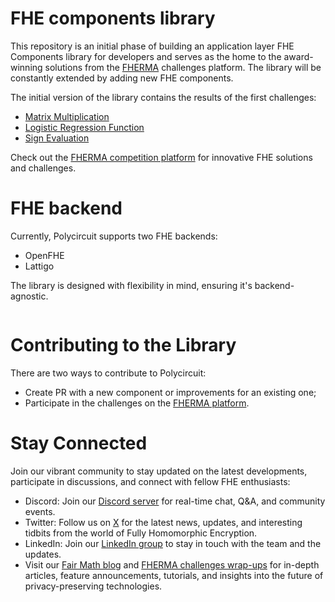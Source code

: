 # FHE components library

This repository is an initial phase of building an application layer FHE Components library for developers and serves as the home to the award-winning solutions from the [FHERMA](https://fherma.io/) challenges platform.
The library will be constantly extended by adding new FHE components.

The initial version of the library contains the results of the first challenges: 
- [Matrix Multiplication](https://fherma.io/challenges/652bf669485c878710fd020b/overview)
- [Logistic Regression Function](https://fherma.io/challenges/652bf648485c878710fd0208/overview)
- [Sign Evaluation](https://fherma.io/challenges/652bf668485c878710fd020a/overview)

 Check out the [FHERMA competition platform](https://fherma.io/) for innovative FHE solutions and challenges.

# FHE backend
Currently, Polycircuit supports two FHE backends:
* OpenFHE
* Lattigo

The library is designed with flexibility in mind, ensuring it's backend-agnostic. 

<picture>
  <source media="(prefers-color-scheme: dark)" srcset="https://github.com/fairmath/components/assets/20524659/374ed5f8-c5c9-4db8-bb38-bb1d8b76dad7">
  <source media="(prefers-color-scheme: light)" srcset="https://github.com/fairmath/components/assets/20524659/e72ba649-ecca-46c4-b621-f4b96db1def9">
  <img>
</picture>

# Contributing to the Library
There are two ways to contribute to Polycircuit:
- Create PR with a new component or improvements for an existing one;
- Participate in the challenges on the [FHERMA platform](https://fherma.io/challenges).

# Stay Connected

Join our vibrant community to stay updated on the latest developments, participate in discussions, and connect with fellow FHE enthusiasts:

* Discord: Join our [Discord server](https://discord.com/invite/NfhXwyr9M5) for real-time chat, Q&A, and community events.
* Twitter: Follow us on [X](https://twitter.com/FairMath) for the latest news, updates, and interesting tidbits from the world of Fully Homomorphic Encryption.
* LinkedIn: Join our [LinkedIn group]() to stay in touch with the team and the updates.
* Visit our [Fair Math blog](https://fairmath.xyz/blog) and [FHERMA challenges wrap-ups](https://fherma.io/content) for in-depth articles, feature announcements, tutorials, and insights into the future of privacy-preserving technologies.

